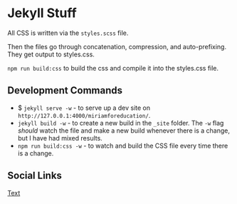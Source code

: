 # Jekyll Stuff

All CSS is written via the `styles.scss` file.

Then the files go through concatenation, compression, and auto-prefixing. They get output to styles.css.

`npm run build:css` to build the css and compile it into the styles.css file.

<!-- When serving locally using `jekyll serve`, your paths to assets are different then when they go into production. When your site is being served locally, your path to assets will look like `/css/styles.css`.

However, when the site is being served by GitHub Pages, you will need to prepend the repository name like so `/miriamforeducation/css/styles.css`. -->

## Development Commands

* $ `jekyll serve -w` - to serve up a dev site on `http://127.0.0.1:4000/miriamforeducation/`. 
* `jekyll build -w` - to create a new build in the `_site` folder. The `-w` flag _should_ watch the file and make a new build whenever there is a change, but I have had mixed results.
* `npm run build:css -w` - to watch and build the CSS file every time there is a change.

## Social Links

[Text](https://www.facebook.com/MiriamGCumminsforEducation)